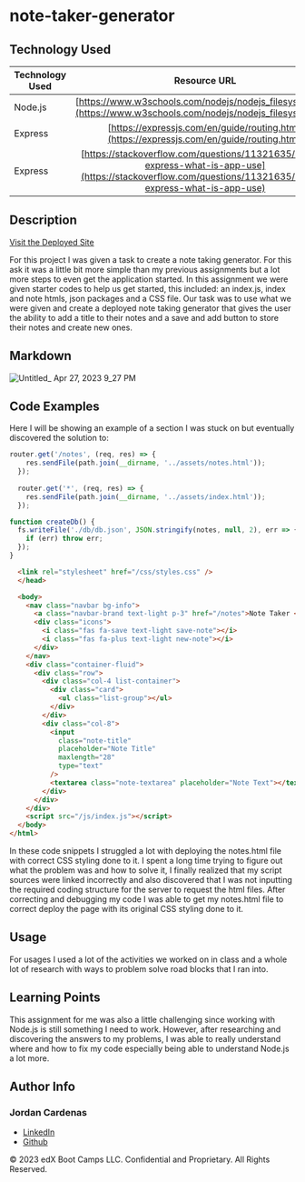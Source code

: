 # note-taker-generator

## Technology Used 

| Technology Used         | Resource URL           | 
| ------------- |:-------------:| 
| Node.js    | [https://www.w3schools.com/nodejs/nodejs_filesystem.asp](https://www.w3schools.com/nodejs/nodejs_filesystem.asp)  
| Express    | [https://expressjs.com/en/guide/routing.html](https://expressjs.com/en/guide/routing.html) 
| Express    | [https://stackoverflow.com/questions/11321635/nodejs-express-what-is-app-use](https://stackoverflow.com/questions/11321635/nodejs-express-what-is-app-use) 



## Description 

[Visit the Deployed Site]()

For this project I was given a task to create a note taking generator. For this ask it was a little bit more simple than my previous assignments but a lot more steps to even get the application started. In this assignment we were given starter codes to help us get started, this included: an index.js, index and note htmls, json packages and a CSS file. Our task was to use what we were given and create a deployed note taking generator that gives the user the ability to add a title to their notes and a save and add button to store their notes and create new ones.

## Markdown


![Untitled_ Apr 27, 2023 9_27 PM](https://user-images.githubusercontent.com/126821868/235054278-273dbc9e-7c23-4c0b-ad0c-1890e7490ce4.gif)



## Code Examples

Here I will be showing an example of a section I was stuck on but eventually discovered the solution to:


```js
router.get('/notes', (req, res) => {
    res.sendFile(path.join(__dirname, '../assets/notes.html'));
  });
  
  router.get('*', (req, res) => {
    res.sendFile(path.join(__dirname, '../assets/index.html'));
  });

function createDb() {
  fs.writeFile('./db/db.json', JSON.stringify(notes, null, 2), err => {
    if (err) throw err;
  });
}
```

```html
  <link rel="stylesheet" href="/css/styles.css" />
  </head>

  <body>
    <nav class="navbar bg-info">
      <a class="navbar-brand text-light p-3" href="/notes">Note Taker </a>
      <div class="icons">
        <i class="fas fa-save text-light save-note"></i>
        <i class="fas fa-plus text-light new-note"></i>
      </div>
    </nav>
    <div class="container-fluid">
      <div class="row">
        <div class="col-4 list-container">
          <div class="card">
            <ul class="list-group"></ul>
          </div>
        </div>
        <div class="col-8">
          <input
            class="note-title"
            placeholder="Note Title"
            maxlength="28"
            type="text"
          />
          <textarea class="note-textarea" placeholder="Note Text"></textarea>
        </div>
      </div>
    </div>
    <script src="/js/index.js"></script>
  </body>
</html>

```

In these code snippets I struggled a lot with deploying the notes.html file with correct CSS styling done to it. I spent a long time trying to figure out what the problem was and how to solve it, I finally realized that my script sources were linked incorrectly and also discovered that I was not inputting the required coding structure for the server to request the html files. After correcting and debugging my code I was able to get my notes.html file to correct deploy the page with its original CSS styling done to it.


## Usage 

For usages I used a lot of the activities we worked on in class and a whole lot of research with ways to problem solve road blocks that I ran into.


## Learning Points 

This assignment for me was also a little challenging since working with Node.js is still something I need to work. However, after researching and discovering the answers to my problems, I was able to really understand where and how to fix my code especially being able to understand Node.js a lot more.

## Author Info

### Jordan Cardenas 
* [LinkedIn](https://www.linkedin.com/in/jordan-cardenas-87a58520b/)
* [Github](https://github.com/408broncos)

© 2023 edX Boot Camps LLC. Confidential and Proprietary. All Rights Reserved.
